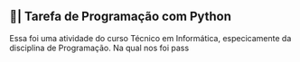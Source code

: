 ## 📄| Tarefa de Programação com Python
 
   Essa foi uma atividade do curso Técnico em Informática, especicamente da disciplina de Programação. Na qual nos foi pass
